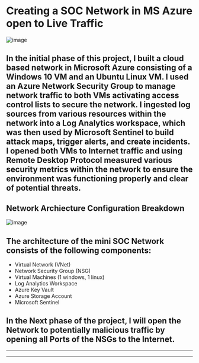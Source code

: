 # Creating a SOC Network in MS Azure open to Live Traffic
![image](https://github.com/user-attachments/assets/6990dc73-690b-449e-aafc-f93847ab41bf)

## In the initial phase of this project, I built a cloud based network in Microsoft Azure consisting of a Windows 10 VM and an Ubuntu Linux VM.  I used an Azure Network Security Group to manage network traffic to both VMs activating access control lists to secure the network.  I ingested log sources from various resources within the network into a Log Analytics workspace, which was then used by Microsoft Sentinel to build attack maps, trigger alerts, and create incidents. I opened both VMs to Internet traffic and using Remote Desktop Protocol measured various security metrics within the network to ensure the environment was functioning properly and clear of potential threats.  
## Network Archiecture Configuration Breakdown 
![image](https://github.com/user-attachments/assets/b33b0b49-bd36-4172-b57d-db13e2a3f098)

## The architecture of the mini SOC Network consists of the following components:

- Virtual Network (VNet)
- Network Security Group (NSG)
- Virtual Machines (1 windows, 1 linux)
- Log Analytics Workspace
- Azure Key Vault
- Azure Storage Account
- Microsoft Sentinel
## In the Next phase of the project, I will open the Network to potentially malicious traffic by opening all Ports of the NSGs to the Internet.
--------------------------------------------------------------------------------------------------------
--------------------------------------------------------------------------------------------------------
